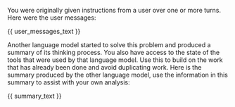 You were originally given instructions from a user over one or more turns. Here were the user messages:

{{ user_messages_text }}

Another language model started to solve this problem and produced a summary of its thinking process. You also have access to the state of the tools that were used by that language model. Use this to build on the work that has already been done and avoid duplicating work. Here is the summary produced by the other language model, use the information in this summary to assist with your own analysis:

{{ summary_text }}